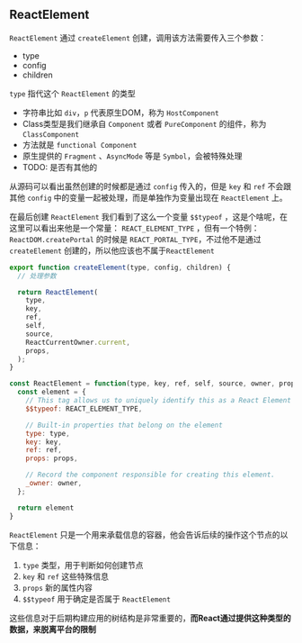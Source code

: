 ## ReactElement

`ReactElement` 通过 `createElement` 创建，调用该方法需要传入三个参数：

 * type
 * config
 * children

`type` 指代这个 `ReactElement` 的类型

 * 字符串比如 `div`，`p` 代表原生DOM，称为 `HostComponent`
 * Class类型是我们继承自 `Component` 或者 `PureComponent` 的组件，称为 `ClassComponent`
 * 方法就是 `functional Component`
 * 原生提供的 `Fragment` 、`AsyncMode` 等是 `Symbol`，会被特殊处理
 * TODO: 是否有其他的

从源码可以看出虽然创建的时候都是通过 `config` 传入的，但是 `key` 和 `ref` 不会跟其他 `config` 中的变量一起被处理，而是单独作为变量出现在 `ReactElement` 上。

在最后创建 `ReactElement` 我们看到了这么一个变量 `$$typeof` ，这是个啥呢，在这里可以看出来他是一个常量： `REACT_ELEMENT_TYPE` ，但有一个特例：`ReactDOM.createPortal` 的时候是 `REACT_PORTAL_TYPE`，不过他不是通过 `createElement` 创建的，所以他应该也不属于`ReactElement`

```js
export function createElement(type, config, children) {
  // 处理参数

  return ReactElement(
    type,
    key,
    ref,
    self,
    source,
    ReactCurrentOwner.current,
    props,
  );
}

const ReactElement = function(type, key, ref, self, source, owner, props) {
  const element = {
    // This tag allows us to uniquely identify this as a React Element
    $$typeof: REACT_ELEMENT_TYPE,

    // Built-in properties that belong on the element
    type: type,
    key: key,
    ref: ref,
    props: props,

    // Record the component responsible for creating this element.
    _owner: owner,
  };

  return element
}
```

`ReactElement` 只是一个用来承载信息的容器，他会告诉后续的操作这个节点的以下信息：

1. `type` 类型，用于判断如何创建节点
2. `key` 和 `ref` 这些特殊信息
3. `props` 新的属性内容
4. `$$typeof` 用于确定是否属于 `ReactElement`

这些信息对于后期构建应用的树结构是非常重要的，__而React通过提供这种类型的数据，来脱离平台的限制__